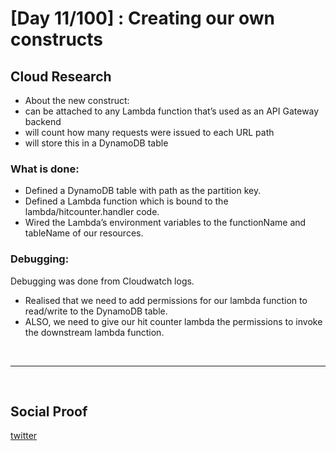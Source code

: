# [Day 11/100] : Creating our own constructs


## Cloud Research

- About the new construct:
- can be attached to any Lambda function that’s used as an API Gateway backend
- will count how many requests were issued to each URL path
- will store this in a DynamoDB table

### What is done:
- Defined a DynamoDB table with path as the partition key.
- Defined a Lambda function which is bound to the lambda/hitcounter.handler code.
- Wired the Lambda’s environment variables to the functionName and tableName of our resources.

### Debugging:
  Debugging was done from Cloudwatch logs. 

- Realised that we need to add permissions for our lambda function to read/write to the DynamoDB table.
- ALSO, we need to give our hit counter lambda the permissions to invoke the downstream lambda function.


</br>

---

</br>

## Social Proof

[twitter](https://twitter.com/ImperfectShishi/status/1344257131915005952)


